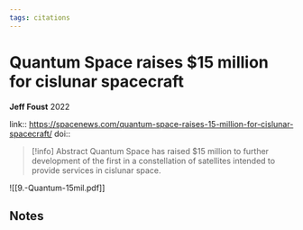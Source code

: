 ```yaml
---
tags: citations
---
```

# Quantum Space raises $15 million for cislunar spacecraft

**Jeff Foust**
2022

link:: https://spacenews.com/quantum-space-raises-15-million-for-cislunar-spacecraft/
doi:: 

> [!info] Abstract
> Quantum Space has raised $15 million to further development of the first in a constellation of satellites intended to provide services in cislunar space.


![[9.-Quantum-15mil.pdf]]
## Notes

